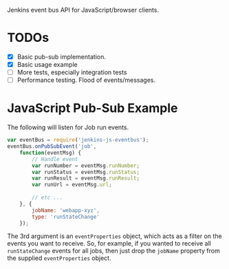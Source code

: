 Jenkins event bus API for JavaScript/browser clients.

# TODOs

- [x] Basic pub-sub implementation.
- [x] Basic usage example
- [ ] More tests, especially integration tests
- [ ] Performance testing. Flood of events/messages.

# JavaScript Pub-Sub Example

The following will listen for Job run events.

```javascript
var eventBus = require('jenkins-js-eventbus');
eventBus.onPubSubEvent('job', 
    function(eventMsg) {
        // Handle event
        var runNumber = eventMsg.runNumber;
        var runStatus = eventMsg.runStatus;        
        var runResult = eventMsg.runResult;        
        var runUrl = eventMsg.url;
        
        // etc ...
    }, {
        jobName: 'webapp-xyz',
        type: 'runStateChange'                
    });
```

The 3rd argument is an `eventProperties` object, which acts as a filter on the events you want to receive.
So, for example, if you wanted to receive all `runStateChange` events for all jobs, then just drop the `jobName`
property from the supplied `eventProperties` object.
